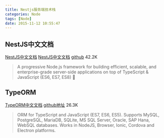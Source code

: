 ```yaml
---
title: Nestjs服务端技术栈
categories: Node
tags: [Node]
date: 2015-11-12 10:55:47
---
```

## NestJS中文文档
[NestJS中文文档](https://nestjs.bootcss.com/)
[NestJS中文文档](https://docs.nestjs.cn/)
[github](https://github.com/nestjs/nest) 42.2K
>A progressive Node.js framework for building efficient, scalable, and enterprise-grade server-side applications on top of TypeScript & JavaScript (ES6, ES7, ES8) 🚀
## TypeORM
[TypeORM中文文档](https://typeorm.biunav.com/zh/#%E5%AE%89%E8%A3%85) 
[github地址](https://github.com/typeorm/typeorm) 26.3K
> ORM for TypeScript and JavaScript (ES7, ES6, ES5). Supports MySQL, PostgreSQL, MariaDB, SQLite, MS SQL Server, Oracle, SAP Hana, WebSQL databases. Works in NodeJS, Browser, Ionic, Cordova and Electron platforms.
